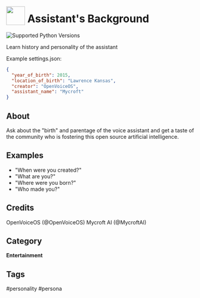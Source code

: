 # <img src='https://raw.githack.com/FortAwesome/Font-Awesome/master/svgs/solid/smile-wink.svg' card_color='#22a7f0' width='50' height='50' style='vertical-align:bottom'/> Assistant's Background
![Supported Python Versions](https://img.shields.io/endpoint?url=https://raw.githubusercontent.com/mikejgray/.github/main/python-versions.json)

Learn history and personality of the assistant

Example settings.json:

```json
{
  "year_of_birth": 2015,
  "location_of_birth": "Lawrence Kansas",
  "creator": "OpenVoiceOS",
  "assistant_name": "Mycroft"
}
```

## About
Ask about the "birth" and parentage of the voice assistant and get a taste of the community
who is fostering this open source artificial intelligence.

## Examples
* "When were you created?"
* "What are you?"
* "Where were you born?"
* "Who made you?"

## Credits
OpenVoiceOS (@OpenVoiceOS)
Mycroft AI (@MycroftAI)

## Category
**Entertainment**

## Tags
#personality
#persona
